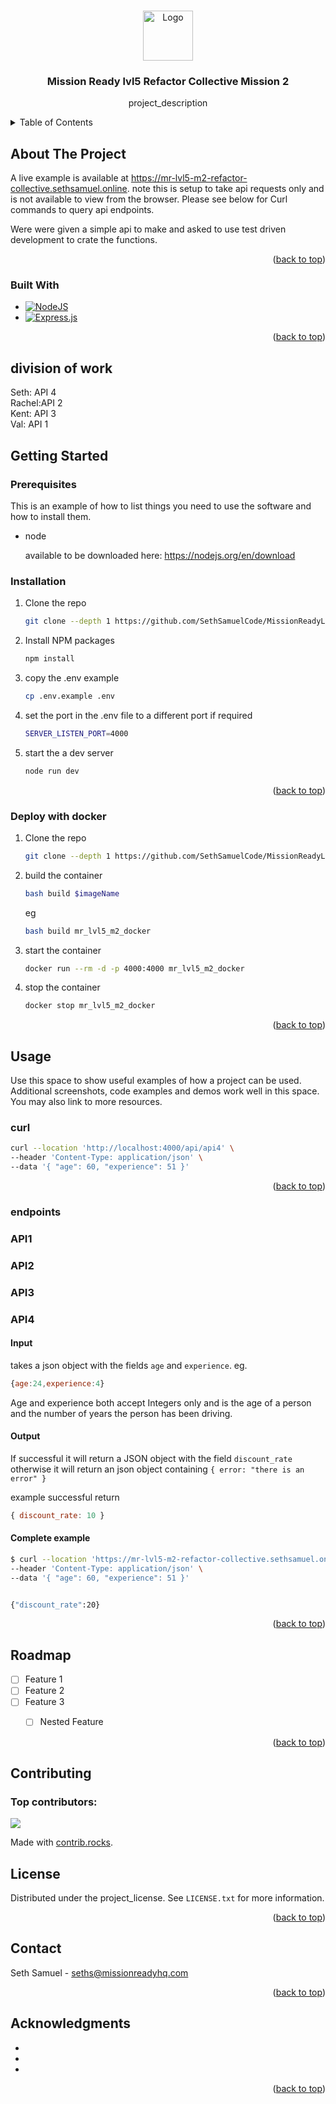 <!-- Improved compatibility of back to top link: See: https://github.com/othneildrew/Best-README-Template/pull/73 -->
<a id="readme-top"></a>
<!--
*** Thanks for checking out the Best-README-Template. If you have a suggestion
*** that would make this better, please fork the repo and create a pull request
*** or simply open an issue with the tag "enhancement".
*** Don't forget to give the project a star!
*** Thanks again! Now go create something AMAZING! :D
-->



<!-- PROJECT SHIELDS -->
<!--
*** I'm using markdown "reference style" links for readability.
*** Reference links are enclosed in brackets [ ] instead of parentheses ( ).
*** See the bottom of this document for the declaration of the reference variables
*** for contributors-url, forks-url, etc. This is an optional, concise syntax you may use.
*** https://www.markdownguide.org/basic-syntax/#reference-style-links
-->


<!-- PROJECT LOGO -->
<br />
<div align="center">
  <a href="https://github.com/github_username/repo_name">
    <img src="images/logo.png" alt="Logo" width="80" height="80">
  </a>

<h3 align="center">Mission Ready lvl5 Refactor Collective Mission 2</h3>

  <p align="center">
    project_description
  </p>
</div>



<!-- TABLE OF CONTENTS -->
<details>
  <summary>Table of Contents</summary>
  <ol>
    <li>
      <a href="#about-the-project">About The Project</a>
      <ul>
        <li><a href="#built-with">Built With</a></li>
      </ul>
    </li>
    <li>
      <a href="#getting-started">Getting Started</a>
      <ul>
        <li><a href="#prerequisites">Prerequisites</a></li>
        <li><a href="#installation">Installation</a></li>
      </ul>
    </li>
    <li><a href="#usage">Usage</a></li>
    <li><a href="#roadmap">Roadmap</a></li>
    <li><a href="#contributing">Contributing</a></li>
    <li><a href="#license">License</a></li>
    <li><a href="#contact">Contact</a></li>
    <li><a href="#acknowledgments">Acknowledgments</a></li>
  </ol>
</details>



<!-- ABOUT THE PROJECT -->
## About The Project

A live example is available at https://mr-lvl5-m2-refactor-collective.sethsamuel.online. 
note this is setup to take api requests only and is not available to view from the browser. 
Please see below for Curl commands to query api endpoints.

Were were given a simple api to make and asked to use test driven development to crate the functions. 

<p align="right">(<a href="#readme-top">back to top</a>)</p>



### Built With

* [![NodeJS](https://img.shields.io/badge/Node.js-6DA55F?logo=node.js&logoColor=white)](#)
* [![Express.js](https://img.shields.io/badge/Express.js-%23404d59.svg?logo=express&logoColor=%2361DAFB)](#)

<p align="right">(<a href="#readme-top">back to top</a>)</p>

## division of work
Seth: API 4 \
Rachel:API 2 \
Kent: API 3 \
Val: API 1


<!-- GETTING STARTED -->
## Getting Started



### Prerequisites

This is an example of how to list things you need to use the software and how to install them.
* node
  
  available to be downloaded here: 
  https://nodejs.org/en/download 

### Installation


1. Clone the repo
   ```sh
   git clone --depth 1 https://github.com/SethSamuelCode/MissionReadyLvl5-Refactor_Collective-mission2.git
   ```
2. Install NPM packages
   ```sh
   npm install
   ```
3. copy the .env example
   ```sh
   cp .env.example .env
   ```

4. set the port in the .env file to a different port if required  
   ```sh
   SERVER_LISTEN_PORT=4000
   ```
5. start the a dev server  
    ```sh
    node run dev
    ```

<p align="right">(<a href="#readme-top">back to top</a>)</p>

### Deploy with docker 

1. Clone the repo
   ```sh
   git clone --depth 1 https://github.com/SethSamuelCode/MissionReadyLvl5-Refactor_Collective-mission2.git
   ```
2. build the container
   ```sh
   bash build $imageName
   ```
   eg
   ```sh
   bash build mr_lvl5_m2_docker
   ```
3. start the container
   ```sh
   docker run --rm -d -p 4000:4000 mr_lvl5_m2_docker
   ```
4. stop the container
   ```sh
   docker stop mr_lvl5_m2_docker
   ```

<p align="right">(<a href="#readme-top">back to top</a>)</p>



<!-- USAGE EXAMPLES -->
## Usage

Use this space to show useful examples of how a project can be used. Additional screenshots, code examples and demos work well in this space. You may also link to more resources.

### curl 
```sh
curl --location 'http://localhost:4000/api/api4' \
--header 'Content-Type: application/json' \
--data '{ "age": 60, "experience": 51 }'
```

<p align="right">(<a href="#readme-top">back to top</a>)</p>

### endpoints 

### API1
### API2
### API3
### API4

#### Input
takes a json object with the fields `age` and `experience`. eg.
```js
{age:24,experience:4}
```
Age and experience both accept Integers only and is the age of a person and the number of years the person has been driving. 

#### Output
If successful it will return a JSON object with the field `discount_rate` otherwise it will return an json object containing `{ error: "there is an error" }`

example successful return 
```js
{ discount_rate: 10 }
```
#### Complete example 
```sh
$ curl --location 'https://mr-lvl5-m2-refactor-collective.sethsamuel.online/api/api4' \
--header 'Content-Type: application/json' \
--data '{ "age": 60, "experience": 51 }'


{"discount_rate":20}
``` 

<p align="right">(<a href="#readme-top">back to top</a>)</p>

<!-- ROADMAP -->
## Roadmap

- [ ] Feature 1
- [ ] Feature 2
- [ ] Feature 3
    - [ ] Nested Feature


<p align="right">(<a href="#readme-top">back to top</a>)</p>



<!-- CONTRIBUTING -->
## Contributing


### Top contributors:

<a href="https://github.com/SethSamuelCode/MissionReadyLvl5-Refactor_Collective-mission2/graphs/contributors">
  <img src="https://contrib.rocks/image?repo=SethSamuelCode/MissionReadyLvl5-Refactor_Collective-mission2" />
</a>

Made with [contrib.rocks](https://contrib.rocks).



<!-- LICENSE -->
## License

Distributed under the project_license. See `LICENSE.txt` for more information.

<p align="right">(<a href="#readme-top">back to top</a>)</p>



<!-- CONTACT -->
## Contact

Seth Samuel - seths@missionreadyhq.com


<p align="right">(<a href="#readme-top">back to top</a>)</p>



<!-- ACKNOWLEDGMENTS -->
## Acknowledgments

* []()
* []()
* []()

<p align="right">(<a href="#readme-top">back to top</a>)</p>

